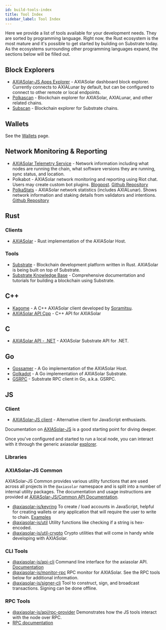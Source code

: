 ```yaml
---
id: build-tools-index
title: Tool Index
sidebar_label: Tool Index
---
```


Here we provide a list of tools available for your development needs. They are sorted by programming language. Right now, the Rust ecosystem is the most mature and it's possible to get started by building on Substrate today. As the ecosystems surrounding other programming languages expand, the sections below will be filled out.

## Block Explorers

- [AXIASolar-JS Apps Explorer](https://axiasolar.js.org/apps/#/explorer) - AXIASolar dashboard block explorer. Currently connects to AXIALunar by default, but can be configured to connect to other remote or local endpoints.
- [Polkascan](https://polkascan.io/) - Blockchain explorer for AXIASolar, AXIALunar, and other related chains.
- [Subscan](https://subscan.io) - Blockchain explorer for Substrate chains.

## Wallets

See the [Wallets](build-wallets.md) page.

## Network Monitoring & Reporting

- [AXIASolar Telemetry Service](https://telemetry.axiasolar.io/) - Network information including what nodes are running the chain, what software versions they are running, sync status, and location.
- Polkabot - AXIASolar network monitoring and reporting using Riot chat. Users may create custom bot plugins. [Blogpost](https://medium.com/axiacoin.network/polkabot-a3dba18c20c8). [Github Repository](https://gitlab.com/Polkabot/polkabot)
- [PolkaStats](https://polkastats.io/) - AXIASolar network statistics (includes AXIALunar). Shows network information and staking details from validators and intentions. [Github Repository](https://github.com/Colm3na/polkastats-v2/)

## Rust

### Clients

- [AXIASolar](https://github.com/axia-tech/axiasolar) - Rust implementation of the AXIASolar Host.

### Tools

- [Substrate](https://github.com/axia-tech/substrate) - Blockchain development platform written in Rust. AXIASolar is being built on top of Substrate.
- [Substrate Knowledge Base](https://substrate.dev/docs/en/) - Comprehensive documentation and tutorials for building a blockchain using Substrate.

## C++

- [Kagome](https://github.com/soramitsu/kagome) - A C++ AXIASolar client developed by [Soramitsu](https://github.com/soramitsu).
- [AXIASolar API Cpp](https://github.com/usetech-llc/axiasolar_api_cpp) - С++ API for AXIASolar

## C

- [AXIASolar API - .NET](https://github.com/usetech-llc/axiasolar_api_dotnet) - AXIASolar Substrate API for .NET.

## Go

- [Gossamer](https://github.com/ChainSafe/gossamer) - A Go implementation of the AXIASolar Host.
- [Golkadot](https://github.com/opennetsys/golkadot) - A Go implementation of AXIASolar Substrate.
- [GSRPC](https://github.com/centrifuge/go-substrate-rpc-client/) - Substrate RPC client in Go, a.k.a. GSRPC.

## JS

### Client

- [AXIASolar-JS client](https://github.com/axiasolar-js/client) - Alternative client for JavaScript enthusiasts.

Documentation on [AXIASolar-JS](https://axiasolar.js.org) is a good starting point for diving deeper.

Once you've configured and started to run a local node, you can interact with it through the generic axiasolar [explorer](https://axiasolar.js.org/apps/#/explorer).

### Libraries

### AXIASolar-JS Common

AXIASolar-JS Common provides various utility functions that are used across all projects in the `@axiasolar` namespace and is split into a number of internal utility packages. The documentation and usage instructions are provided at [AXIASolar-JS/Common API Documentation](https://axiasolar.js.org/common/).

- [@axiasolar-js/keyring](https://axiasolar.js.org/common/keyring/) To create / load accounts in JavaScript, helpful for creating wallets or any application that will require the user to write to chain. [Examples](https://axiasolar.js.org/common/examples/keyring/)
- [@axiasolar-js/util](https://axiasolar.js.org/common/util/) Utility functions like checking if a string is hex-encoded.
- [@axiasolar-js/util-crypto](https://axiasolar.js.org/common/util-crypto/) Crypto utilities that will come in handy while developing with AXIASolar.

### CLI Tools

- [@axiasolar-js/api-cli](https://github.com/axiasolar-js/tools/tree/master/packages/api-cli) Command line interface for the axiasolar API. [Documentation](https://axiasolar.js.org/api/api/)
- [@axiasolar-js/monitor-rpc](https://github.com/axiasolar-js/tools/tree/master/packages/monitor-rpc) RPC monitor for AXIASolar. See the RPC tools below for additional information.
- [@axiasolar-js/signer-cli](https://github.com/axiasolar-js/tools/tree/master/packages/signer-cli) Tool to construct, sign, and broadcast transactions. Signing can be done offline.

### RPC Tools

- [@axiasolar-js/api/rpc-provider](https://github.com/axiasolar-js/api/tree/master/packages/rpc-provider) Demonstrates how the JS tools interact with the node over RPC.
- [RPC documentation](https://axiasolar.js.org/api/substrate/rpc.html)
